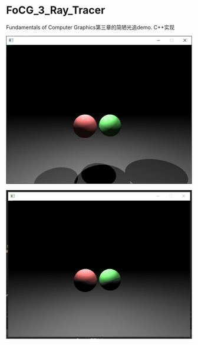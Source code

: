 # FoCG_3_Ray_Tracer
Fundamentals of Computer Graphics第三章的简陋光追demo. C++实现

![screenshot2](doc/screenshot2.png)

![demo](doc/demo.gif)